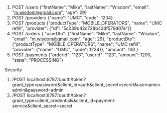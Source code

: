 1) POST /users
{"firstName": "Mike", "lastName": "Wisdom", "email": "m.wisdom@gmail.com", "age": 29}
2) POST /providers
{"name": "UMC", "code": 1234}
3) POST /products
{"productType": "MOBILE_OPERATORS", "name": "UMC refill", "provider": {"id": "5c039d42c728b42df579d07e"}}
4) POST /orders
{
    "userDto": {"firstName": "Mike", "lastName": "Wisdom", "email": "m.wisdom@gmail.com", "age": 29}, 
    "productDto": {"productType": "MOBILE_OPERATORS", "name": "UMC refill", "provider": {"name": "UMC", "code": 1234}},
    "amount": 100
}
5) POST /payments
{"orderId": "123", "userId": "123", "amount": 1200, "state": "PROCESSING"}

Security
1) /POST localhost:8787/oauth/token?grant_type=password&client_id=auth&client_secret=secret&username=admin&password=admin
2) /POST localhost:8787/oauth/token?grant_type=client_credentials&client_id=payment-service&client_secret=secret

